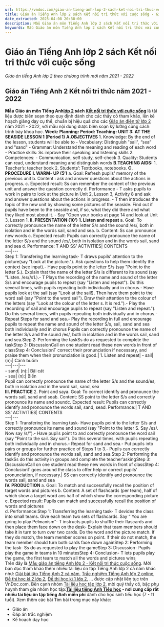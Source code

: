 ```yaml
---
url: https://vndoc.com/giao-an-tieng-anh-lop-2-sach-ket-noi-tri-thuc-voi-cuoc-song-233502
title: Giáo án Tiếng Anh lớp 2 sách Kết nối tri thức với cuộc sống - Giáo án tiếng Anh lớp 2 theo chương trình mới năm 2021 - 2022 - VnDoc.com
date_extracted: 2025-04-08 20:38:00
description: Mẫu Giáo án môn Tiếng Anh lớp 2 sách Kết nối tri thức với cuộc sống là tài liệu vô cùng bổ ích giúp quý thầy cô tiết kiệm thời gian và công sức soạn giáo án cho chương trình mới năm 2021 - 2022.
keywords: Mẫu Giáo án môn Tiếng Anh lớp 2 sách Kết nối tri thức với cuộc sống,Giáo án môn Tiếng Anh lớp 2,Kết nối tri thức với cuộc sống,Mẫu Giáo án môn Tiếng Anh lớp 2,Bộ sách Kết nối tri thức lớp 2,giáo án Sách Kết nối tri thức lớp 2,Giáo án môn Tiếng Anh lớp 2 sách Kết nối,Giáo án Tiếng Anh lớp 2 chương trình mới
---
```


# Giáo án Tiếng Anh lớp 2 sách Kết nối tri thức với cuộc sống
 _Giáo án tiếng Anh lớp 2 theo chương trình mới năm 2021 - 2022_
## Giáo án Tiếng Anh 2 Kết nối tri thức năm 2021 - 2022
**Mẫu Giáo án môn Tiếng Anh[lớp 2](<https://vndoc.com/giao-an-bai-giang>) sách [Kết nối tri thức với cuộc sống](<https://vndoc.com/bo-sach-giao-khoa-lop-2-sach-ket-noi-227401>)** là tài liệu được biên soạn theo quy định dành cho các thầy cô tham khảo, lên kế hoạch giảng dạy cụ thể, chuẩn bị hiệu quả cho các [Giáo án điện tử lớp 2](<https://vndoc.com/giao-an-dien-tu-lop2>) năm 2021 - 2022, với mẫu nội dung được biên soạn kỹ lưỡng cùng cách trình bày khoa học.
**Week: Planning:**
**Period: Teaching:**
**UNIT 3: AT THE SEASIDE**
**LESSON 1 \(Period 1\)**
**A.OBJECTIVES**
1\. Knowledge: By the end of the lesson, students will be able to
\- Vocabulary: Distinguish "sail", “sea” and "sand"
\- Grammar: Understand the meaning and reading of each word
\- Practice skills: Ss improve their speaking and listening skills
2\. Competences:
\- Communication, self study, self-check
3\. Quality: Students can read, understand meaning and distinguish words
**B.TEACHING AIDS:**
1\. Teacher’s: teacher  book
2\. Students’: Textbooks, notebooks.
**C. PROCEDURE**
**I. WARM- UP \(5’\)**
a. Goal: Refresh pupils' memory of the previous unit
b. Content : ask and answer questions about the actions in progress.
c. Expected result: Ss can remember the content of the previous unit and answer the question correctly
d. Performance
\- T asks pupils to work in pairs to look at the picture in Unit 2, Lesson 3, Activity 8 and ask and answer questions about the actions in progress.
\- T then introduces the topic of the new unit by showing some pictures of the seaside. Find out if pupils have been to the seaside and, if so, what they did there and what they liked most about it.
\- Say "Open your books at page 14 and look at Unit 3, Lesson 1.
**II. PRESENTATION \(10’\)**
**1\. Listen and repeat**
a. Goal: To correctly pronounce the name of the letter S/s and the sound /es/, both in isolation and in the words sail, sand and sea.
b. Content: Ss can pronounce new words
c. Expected result: Pupils can correctly pronounce the name of the letter S/s and the sound /es/, both in isolation and in the words sail, sand and sea
d. Performance:
T AND SS’ ACTIVITIES| CONTENTS  
---|---  
Step 1: Transfering the learning task\- T draws pupils’ attention to the picture\(say "Look at the picture."\). Ask questions to help them identify the context \(see input\).\- Have pupils point to the letter S/s \(say "Point to the letter S.\). Explain that the name of the letter S/s is different to its sound \(say "Listen. /es//s1.\).\- T Plays the recording of the name and sound of the letter S/s and encourage pupils to repeat \(say "Listen and repeat"\). Do this several times, with pupils repeating both individually and in chorus.\- Have pupils look at the sail \(say "Look at the sail\!\). Then have them point to the word sail \(say "Point to the word sail"\). Draw their attention to the colour of the letters \(say "Look at the colour of the letter s. It is red."\).\- Play the recording of sail and encourage pupils to repeat \(say "Listen and repeat."\). Do this several times, with pupils repeating both individually and in chorus.\- Repeat Steps for sand and sea.\- Play the recording in full and encourage pupils to repeat the name and sound of the letter S/s, sail, sand and sea both individually and in chorus Pupils can correctly pronounce the name of the letter S/s and the sound /es/, both in isolation and in the words sail, sand and sea.Step 2: Performing the taskSs do as requested to complete the taskStep 3: DiscussionCall on one student read these new words in front of classStep 4: ConclusionT correct their pronunciation if necessary, and praise them when their pronunciation is good.| 1\. Listen and repeat| \- sail| \(n\):| Cánh buồm  
---|---|---  
\- sand| \(n\):| Bãi cát  
\- sea| \(n\):| Biển  
Pupil can correctly pronounce the name of the letter S/s and the sound/es, both in isolation and in the word sail, sand, sea  
**III. PRACTICE** 2\. Point and saya. Goal: To correct identify and pronounce the words sail, sand and seab. Content: SS point to the letter S/s and correctly pronounce its name and soundc. Expected result: Pupils can correctly identify and pronounce the words sail, sand, sead. Performance:| T AND SS’ ACTIVITIES| CONTENTS  
---|---  
Step 1: Transfering the learning task\- Have pupils point to the letter S/s and correctly pronounce its name and sound \(say "Point to the letter S. Say /es/. Now say /s/"\).\- Have pupils point to and correctly pronounce the word sail \(say "Point to the sail. Say sail"\). Do this several times, with pupils repeating both individually and in chorus.\- Repeat for sand and sea.\- Put pupils into pairs or groups for further practice of Steps 1 to 3.\- Pupils can correctly identify and pronounce the words sail, sand and sea.Step 2: Performing the taskSs do this activity in groups and complete the teacher’askingStep 3: DiscussionCall on one student read these new words in front of classStep 4: ConclusionT goes around the class to offer help or correct pupils' pronunciation, if necessary.| SS can correctly identify and pronounce the words sail, sand and sea  
**IV. PRODUCTION**
a. Goal: To match and successfully recall the position of target words and pictures
b. Content: A set of flashcards \(per team\), half of which show a target word ans half of which show the corresponding picture
c. Expected result: Pupils can match and successfully recall the position of words and pictures  
d. Performance:Step 1: Transferring the learning task\- T devides the class into small teams. Give each team two sets of flashcards. Say “ You are going to play Pelmanism”\- T instructs pupils to shuffle their flascards and then place them face down on the desk\- Explain that team members should take it in turn to turn over two cards. Do the word and the picture match. If they do match, the team member scores on point. If their do not match, the team member should turn both cards face down againStep 2: Performing the task\- Ss do as requested to play the gameStep 3: Discussion\- Pupils play the game in teams in 10 minutesStep 4: Conclusion\- T lets pupils play the game, the first team to match all the words and pictures wins  
Trên đây là [Mẫu giáo án tiếng Anh lớp 2 - Kết nối tri thức cuộc sống](<https://vndoc.com/giao-an-tieng-anh-lop-2-sach-ket-noi-tri-thuc-voi-cuoc-song-233502>). Mời bạn đọc tham khảo thêm nhiều tài liệu ôn tập Tiếng Anh lớp 2 cả năm khác như: [Giải bài tập Tiếng Anh 2 cả năm](<https://vndoc.com/tieng-anh-lop2>), [Trắc nghiệm Tiếng Anh lớp 2 online](<https://vndoc.com/test-tieng-anh-lop2>), [Đề thi học kì 2 lớp 2](<https://vndoc.com/de-thi-hoc-ki-2-lop2>), [Đề thi học kì 1 lớp 2](<https://vndoc.com/de-thi-hoc-ki-1-lop2>), ... được cập nhật liên tục trên VnDoc.com.
Bên cạnh nhóm [Tài liệu học tập lớp 2](<https://vndoc.com/goto?q=aHR0cHM6Ly93d3cuZmFjZWJvb2suY29tL2dyb3Vwcy9UYWkubGlldS5ob2MudGFwLmxvcC4yLlZORE9DLw%3D%3D>), mời quý thầy cô, bậc phụ huynh tham gia nhóm học tập:**[Tài liệu tiếng Anh Tiểu học](<https://vndoc.com/goto?q=aHR0cHM6Ly93d3cuZmFjZWJvb2suY29tL2dyb3Vwcy90YWlsaWV1dGllbmdhbmh0aWV1aG9jLw%3D%3D>) \- nơi cung cấp rất nhiều tài liệu ôn tập tiếng Anh miễn phí** dành cho học sinh tiểu học \(7 - 11 tuổi\).
Xem thêm các bài Tìm bài trong mục này khác:
  * Giáo án
  * Đáp án trắc nghiệm
  * Kế hoạch dạy học

